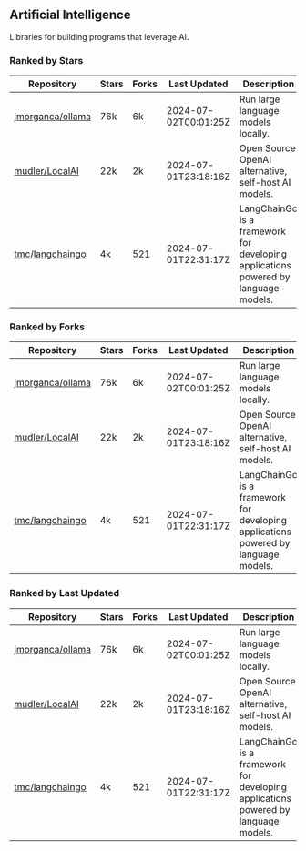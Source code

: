 ## Artificial Intelligence

Libraries for building programs that leverage AI.

### Ranked by Stars

| Repository | Stars | Forks | Last Updated | Description | 
|------------|-------|-------|--------------|-------------|
| [jmorganca/ollama](https://github.com/jmorganca/ollama) | 76k | 6k | 2024-07-02T00:01:25Z |  Run large language models locally. |
| [mudler/LocalAI](https://github.com/mudler/LocalAI) | 22k | 2k | 2024-07-01T23:18:16Z |  Open Source OpenAI alternative, self-host AI models. |
| [tmc/langchaingo](https://github.com/tmc/langchaingo) | 4k | 521 | 2024-07-01T22:31:17Z |  LangChainGo is a framework for developing applications powered by language models. |

### Ranked by Forks

| Repository | Stars | Forks | Last Updated | Description | 
|------------|-------|-------|--------------|-------------|
| [jmorganca/ollama](https://github.com/jmorganca/ollama) | 76k | 6k | 2024-07-02T00:01:25Z |  Run large language models locally. |
| [mudler/LocalAI](https://github.com/mudler/LocalAI) | 22k | 2k | 2024-07-01T23:18:16Z |  Open Source OpenAI alternative, self-host AI models. |
| [tmc/langchaingo](https://github.com/tmc/langchaingo) | 4k | 521 | 2024-07-01T22:31:17Z |  LangChainGo is a framework for developing applications powered by language models. |

### Ranked by Last Updated

| Repository | Stars | Forks | Last Updated | Description | 
|------------|-------|-------|--------------|-------------|
| [jmorganca/ollama](https://github.com/jmorganca/ollama) | 76k | 6k | 2024-07-02T00:01:25Z |  Run large language models locally. |
| [mudler/LocalAI](https://github.com/mudler/LocalAI) | 22k | 2k | 2024-07-01T23:18:16Z |  Open Source OpenAI alternative, self-host AI models. |
| [tmc/langchaingo](https://github.com/tmc/langchaingo) | 4k | 521 | 2024-07-01T22:31:17Z |  LangChainGo is a framework for developing applications powered by language models. |

